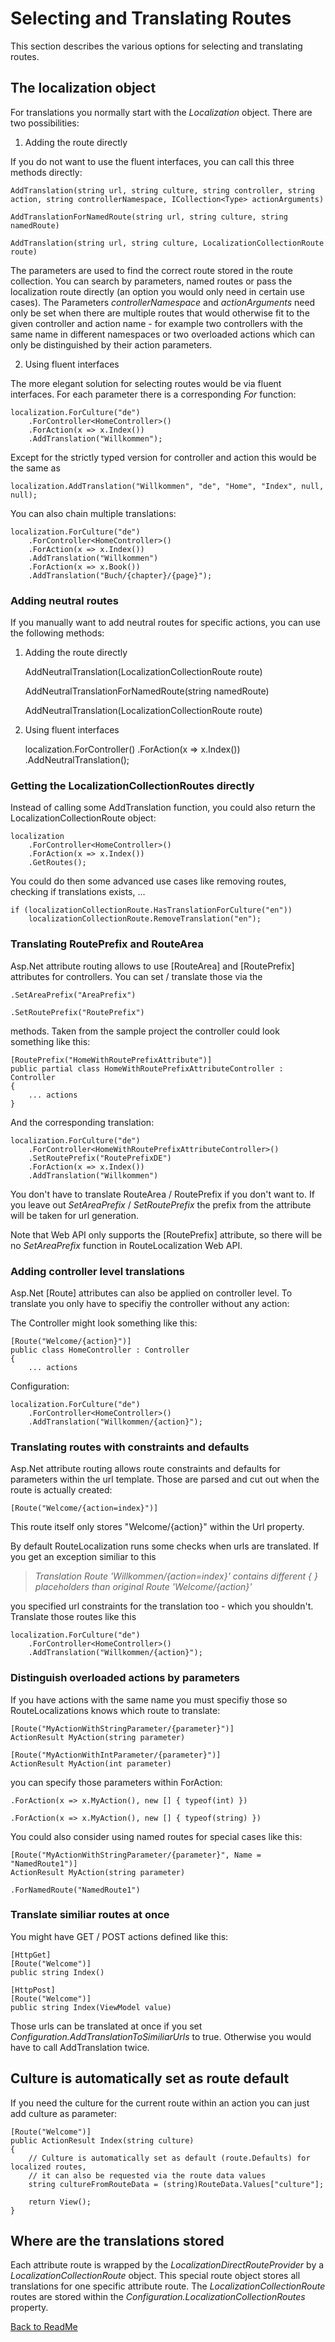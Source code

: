 # Selecting and Translating Routes

This section describes the various options for selecting and translating routes.

## The localization object

For translations you normally start with the *Localization* object. There are two possibilities:

1. Adding the route directly

If you do not want to use the fluent interfaces, you can call this three methods directly:

    AddTranslation(string url, string culture, string controller, string action, string controllerNamespace, ICollection<Type> actionArguments)

    AddTranslationForNamedRoute(string url, string culture, string namedRoute)

    AddTranslation(string url, string culture, LocalizationCollectionRoute route)

The parameters are used to find the correct route stored in the route collection. You can search by parameters, named routes or pass the localization route directly (an option you would only need in certain use cases). The Parameters *controllerNamespace* and *actionArguments* need only be set when there are multiple routes that would otherwise fit to the given controller and action name - for example two controllers with the same name in different namespaces or two overloaded actions which can only be distinguished by their action parameters.

2. Using fluent interfaces

The more elegant solution for selecting routes would be via fluent interfaces. For each parameter there is a corresponding *For* function:

    localization.ForCulture("de")
        .ForController<HomeController>()
        .ForAction(x => x.Index())
        .AddTranslation("Willkommen");

Except for the strictly typed version for controller and action this would be the same as

    localization.AddTranslation("Willkommen", "de", "Home", "Index", null, null);

You can also chain multiple translations:

    localization.ForCulture("de")
        .ForController<HomeController>()
        .ForAction(x => x.Index())
        .AddTranslation("Willkommen")
        .ForAction(x => x.Book())
        .AddTranslation("Buch/{chapter}/{page}");

### Adding neutral routes

If you manually want to add neutral routes for specific actions, you can use the following methods:

1. Adding the route directly

    AddNeutralTranslation(LocalizationCollectionRoute route)

    AddNeutralTranslationForNamedRoute(string namedRoute)

    AddNeutralTranslation(LocalizationCollectionRoute route)

2. Using fluent interfaces

    localization.ForController<HomeController>()
        .ForAction(x => x.Index())
        .AddNeutralTranslation();

### Getting the LocalizationCollectionRoutes directly

Instead of calling some AddTranslation function, you could also return the LocalizationCollectionRoute object:

    localization
        .ForController<HomeController>()
        .ForAction(x => x.Index())
        .GetRoutes();

You could do then some advanced use cases like removing routes, checking if translations exists, ...

    if (localizationCollectionRoute.HasTranslationForCulture("en"))
        localizationCollectionRoute.RemoveTranslation("en");

### Translating RoutePrefix and RouteArea

Asp.Net attribute routing allows to use [RouteArea] and [RoutePrefix] attributes for controllers. You can set / translate those via the

    .SetAreaPrefix("AreaPrefix")

    .SetRoutePrefix("RoutePrefix")

methods. Taken from the sample project the controller could look something like this:

    [RoutePrefix("HomeWithRoutePrefixAttribute")]
    public partial class HomeWithRoutePrefixAttributeController : Controller
    {
        ... actions
    }

And the corresponding translation:

    localization.ForCulture("de")
        .ForController<HomeWithRoutePrefixAttributeController>()
        .SetRoutePrefix("RoutePrefixDE")
        .ForAction(x => x.Index())
        .AddTranslation("Willkommen")

You don't have to translate RouteArea / RoutePrefix if you don't want to. If you leave out *SetAreaPrefix* / *SetRoutePrefix* the prefix from the attribute will be taken for url generation.

Note that Web API only supports the [RoutePrefix] attribute, so there will be no *SetAreaPrefix* function in RouteLocalization Web API.

### Adding controller level translations

Asp.Net [Route] attributes can also be applied on controller level. To translate you only have to specifiy the controller without any action:

The Controller might look something like this:

    [Route("Welcome/{action}")]
    public class HomeController : Controller
    {
        ... actions

Configuration:

    localization.ForCulture("de")
        .ForController<HomeController>()
        .AddTranslation("Willkommen/{action}");

### Translating routes with constraints and defaults

Asp.Net attribute routing allows route constraints and defaults for parameters within the url template. Those are parsed and cut out when the route is actually created:

    [Route("Welcome/{action=index}")]

This route itself only stores "Welcome/{action}" within the Url property.

By default RouteLocalization runs some checks when urls are translated. If you get an exception similiar to this

> *Translation Route 'Willkommen/{action=index}' contains different { } placeholders than original Route 'Welcome/{action}'*

you specified url constraints for the translation too - which you shouldn't. Translate those routes like this

    localization.ForCulture("de")
        .ForController<HomeController>()
        .AddTranslation("Willkommen/{action}");

### Distinguish overloaded actions by parameters

If you have actions with the same name you must specifiy those so RouteLocalizations knows which route to translate:

    [Route("MyActionWithStringParameter/{parameter}")]
    ActionResult MyAction(string parameter)

    [Route("MyActionWithIntParameter/{parameter}")]
    ActionResult MyAction(int parameter)

you can specify those parameters within ForAction:

    .ForAction(x => x.MyAction(), new [] { typeof(int) })

    .ForAction(x => x.MyAction(), new [] { typeof(string) })

You could also consider using named routes for special cases like this:

    [Route("MyActionWithStringParameter/{parameter}", Name = "NamedRoute1")]
    ActionResult MyAction(string parameter)

    .ForNamedRoute("NamedRoute1")

### Translate similiar routes at once

You might have GET / POST actions defined like this:

    [HttpGet]
    [Route("Welcome")]
    public string Index()

    [HttpPost]
    [Route("Welcome")]
    public string Index(ViewModel value)

Those urls can be translated at once if you set *Configuration.AddTranslationToSimiliarUrls* to true. Otherwise you would have to call AddTranslation twice.

## Culture is automatically set as route default

If you need the culture for the current route within an action you can just add culture as parameter:

    [Route("Welcome")]
    public ActionResult Index(string culture)
    {
        // Culture is automatically set as default (route.Defaults) for localized routes,
        // it can also be requested via the route data values
        string cultureFromRouteData = (string)RouteData.Values["culture"];

        return View();
    }

## Where are the translations stored

Each attribute route is wrapped by the *LocalizationDirectRouteProvider* by a *LocalizationCollectionRoute* object. This special route object stores all translations for one specific attribute route. The *LocalizationCollectionRoute* routes are stored within the *Configuration.LocalizationCollectionRoutes* property.

[Back to ReadMe](../README.md)
